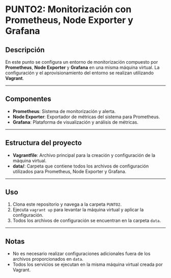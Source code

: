 # PUNTO2: Monitorización con Prometheus, Node Exporter y Grafana

## Descripción

En este punto se configura un entorno de monitorización compuesto por **Prometheus**, **Node Exporter** y **Grafana** en una misma máquina virtual. La configuración y el aprovisionamiento del entorno se realizan utilizando **Vagrant**.

---

## Componentes

- **Prometheus**: Sistema de monitorización y alerta.
- **Node Exporter**: Exportador de métricas del sistema para Prometheus.
- **Grafana**: Plataforma de visualización y análisis de métricas.

---

## Estructura del proyecto

- **Vagrantfile**: Archivo principal para la creación y configuración de la máquina virtual.
- **data/**: Carpeta que contiene todos los archivos de configuración utilizados para Prometheus, Node Exporter y Grafana.

---

## Uso

1. Clona este repositorio y navega a la carpeta `PUNTO2`.
2. Ejecuta `vagrant up` para levantar la máquina virtual y aplicar la configuración.
3. Todos los archivos de configuración se encuentran en la carpeta `data`.

---

## Notas

- No es necesario realizar configuraciones adicionales fuera de los archivos proporcionados en `data`.
- Todos los servicios se ejecutan en la misma máquina virtual creada por Vagrant.